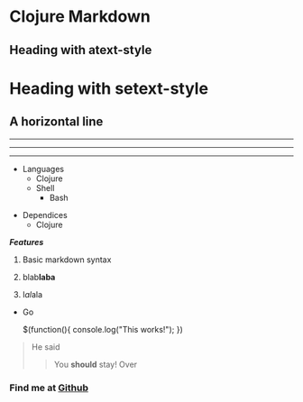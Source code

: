 # Clojure Markdown

## Heading with atext-style

Heading with setext-style
====

A horizontal line
-----
- - -
******
* * *

+ Languages
  - Clojure
  - Shell
    + Bash

* Dependices
  + Clojure

***Features***

1. Basic markdown syntax

2. blab**laba**
3. l*al*ala
  * Go

    $(function(){
      console.log("This works!");
    })


> He said
>> You **should** stay!
> Over

### Find me at [Github](http://github.com/kevin4byte)

